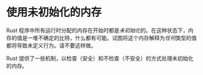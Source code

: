 # 使用未初始化的内存

Rust 程序中所有运行时分配的内存在开始时都是*未初始化*的。在这种状态下，内存的值是一堆不确定的比特，什么都有可能。试图将这个内存解释为*任何*类型的值都将导致未定义行为。请不要这样做。

Rust 提供了一些机制，以检查（安全）和不检查（不安全）的方式处理未初始化的内存。

